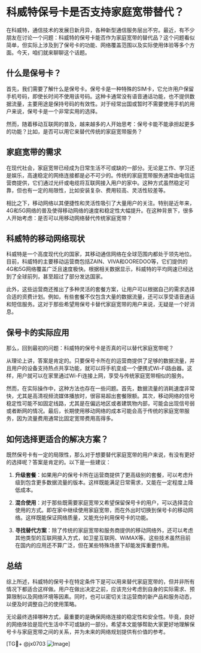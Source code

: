 # 科威特保号卡是否支持家庭宽带替代？

在科威特，通信技术的发展日新月异，各种新型通信服务层出不穷。最近，有不少朋友在讨论一个问题：科威特的保号卡能否作为家庭宽带的替代品？这个问题看似简单，但实际上涉及到了保号卡的功能、网络覆盖范围以及实际使用体验等多个方面。今天，咱们就来聊聊这个话题。

## 什么是保号卡？

首先，我们需要了解什么是保号卡。保号卡是一种特殊的SIM卡，它允许用户保留手机号码，即使长时间不使用该号码。这种卡通常没有语音通话功能，也不提供数据流量，主要用途是保持号码的有效性。对于经常出国或暂时不需要使用手机的用户来说，保号卡是一个非常实用的选择。

然而，随着移动互联网的普及，越来越多的人开始思考：保号卡能不能承担起更多的功能？比如，是否可以用它来替代传统的家庭宽带服务？

## 家庭宽带的需求

在现代社会，家庭宽带已经成为日常生活不可或缺的一部分。无论是工作、学习还是娱乐，高速稳定的网络连接都是必不可少的。传统的家庭宽带服务通常由电信运营商提供，它们通过光纤或电缆将互联网接入用户的家中。这种方式虽然稳定可靠，但也有一定的局限性，比如安装复杂、费用较高、灵活性较差等。

相比之下，移动网络以其便捷性和灵活性吸引了大量用户的关注。特别是近年来，4G和5G网络的普及使得移动网络的速度和稳定性大幅提升。在这种背景下，很多人开始考虑：是否可以用移动网络替代传统家庭宽带？

## 科威特的移动网络现状

科威特是一个高度现代化的国家，其移动通信网络在全球范围内都处于领先地位。目前，科威特的主要移动运营商包括ZAIN、VIVA和OOREDOO等，它们提供的4G和5G网络覆盖广泛且速度极快。根据相关数据显示，科威特的平均网速已经达到了全球前列，甚至超过了部分发达国家。

此外，这些运营商还推出了多种灵活的套餐方案，让用户可以根据自己的需求选择合适的资费计划。例如，有些套餐不仅包含大量的数据流量，还可以享受语音通话和短信服务。这对于那些希望用保号卡替代家庭宽带的用户来说，无疑是一个好消息。

## 保号卡的实际应用

那么，回到最初的问题：科威特的保号卡是否真的可以替代家庭宽带呢？

从理论上讲，答案是肯定的。只要保号卡所在的运营商提供了足够的数据流量，并且用户的设备支持热点共享功能，就可以将手机变成一个便携式Wi-Fi路由器。这样，用户就可以在家里通过Wi-Fi连接上网，享受与传统家庭宽带相似的服务。

然而，在实际操作中，这种方法也存在一些问题。首先，数据流量的消耗速度非常快，尤其是高清视频流媒体播放时，很容易超出套餐限额。其次，移动网络的信号稳定性可能不如固定线路，尤其是在偏远地区或者建筑物内部，可能会出现信号弱或者断网的情况。最后，长期使用移动网络的成本可能会高于传统的家庭宽带服务，因为流量费用通常比固定宽带费用高得多。

## 如何选择更适合的解决方案？

既然保号卡有一定的局限性，那么对于想要替代家庭宽带的用户来说，有没有更好的选择呢？答案是肯定的。以下是一些建议：

1. **升级套餐**：如果用户的保号卡所在运营商提供了更高级别的套餐，可以考虑升级到包含更多数据流量的版本。这样既能满足日常需求，又能在一定程度上降低成本。

2. **混合使用**：对于那些既需要家庭宽带又希望保留保号卡的用户，可以选择混合使用的方式。即在家中继续使用家庭宽带，而在外出时切换到保号卡的移动网络。这样既能保证网络质量，又能充分利用保号卡的功能。

3. **寻找替代方案**：除了传统的家庭宽带和服务商提供的移动网络外，还可以考虑其他类型的互联网接入方式，如卫星互联网、WiMAX等。这些技术虽然目前在国内的应用还不算广泛，但在某些特殊场景下却能发挥重要作用。

## 总结

综上所述，科威特的保号卡在特定条件下是可以用来替代家庭宽带的，但并非所有情况下都适合这样做。用户在做出决定之前，应该充分考虑到自身的实际需求、预算限制以及网络环境等因素。同时，也可以密切关注运营商的新产品和服务动态，以便及时调整自己的使用策略。

无论最终选择哪种方式，最重要的是确保网络连接的稳定性和安全性。毕竟，良好的网络体验是现代生活中不可或缺的一部分。希望本文能够帮助大家更好地理解保号卡与家庭宽带之间的关系，并为未来的网络规划提供有价值的参考。

[TG💪+ @jx0703 ![Image](https://github.com/user-attachments/assets/dbca1d08-cadb-493c-b0ec-ad6f7a83f270)]